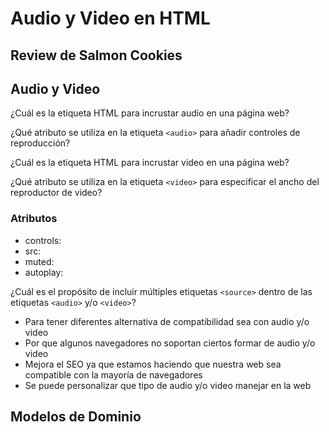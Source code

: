 # Audio y Video en HTML

## Review de Salmon Cookies

## Audio y Video

¿Cuál es la etiqueta HTML para incrustar audio en una página web?

¿Qué atributo se utiliza en la etiqueta `<audio>` para añadir controles de reproducción?

¿Cuál es la etiqueta HTML para incrustar video en una página web?

¿Qué atributo se utiliza en la etiqueta `<video>` para especificar el ancho del reproductor de video?

### Atributos

- controls:
- src:
- muted:
- autoplay:

¿Cuál es el propósito de incluir múltiples etiquetas `<source>` dentro de las etiquetas `<audio>` y/o `<video>`?

- Para tener diferentes alternativa de compatibilidad sea con audio y/o video
- Por que algunos navegadores no soportan ciertos formar de audio y/o video
- Mejora el SEO ya que estamos haciendo que nuestra web sea compatible con la mayoría de navegadores
- Se puede personalizar que tipo de audio y/o video manejar en la web

## Modelos de Dominio
